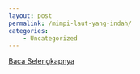 ```yaml
---
layout: post
permalink: /mimpi-laut-yang-indah/
categories:
    - Uncategorized
---
```


[Baca Selengkapnya](/02)
